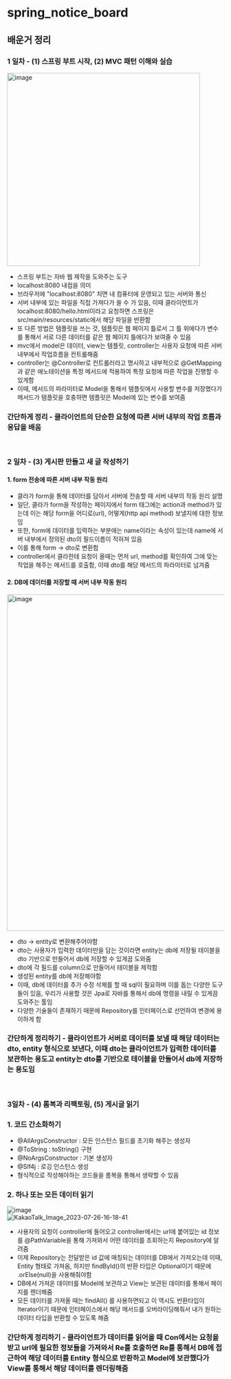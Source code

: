 # spring_notice_board


## 배운거 정리

### 1 일차 - (1) 스프링 부트 시작, (2) MVC 패턴 이해와 실습

<img width="448" alt="image" src="https://github.com/jongheonleee/spring_notice_board/assets/87258372/f5fcd109-3418-4f3c-a797-b840117293d6">
<br/>

- 스프링 부트는 자바 웹 제작을 도와주는 도구
- localhost:8080 내컴을 의미
- 브라우저에 "localhost:8080" 치면 내 컴퓨터에 운영되고 있는 서버와 통신
- 서버 내부에 있는 파일을 직접 가져다가 쓸 수 가 있음, 이때 클라이언트가 localhost:8080/hello.html이라고 요청하면
  스프링은 src/main/resources/static에서 해당 파일을 반환함
- 또 다른 방법은 템플릿을 쓰는 것, 템플릿은 웹 페이지 틀로서 그 틀 위에다가 변수를 통해서 서로 다른 데이터를 같은 웹 페이지 틀에다가 보여줄 수 있음
- mvc에서 model은 데이터, view는 템플릿, controller는 사용자 요청에 따른 서버 내부에서 작업흐름을 컨트롤해줌
- controller는 @Controller로 컨트롤러라고 명시하고 내부적으로 @GetMapping과 같은 애노테이션을 특정 메서드에 적용하여 특정 요청에 따른 작업을 진행할 수 있게함
- 이때, 메서드의 파라미터로 Model을 통해서 템플릿에서 사용할 변수를 저장했다가 메서드가 템플릿을 호충하면 템플릿은 Model에 있는 변수를 보여줌

### 간단하게 정리 - 클라이언트의 단순한 요청에 따른 서버 내부의 작업 흐름과 응답을 배움 


<br/>

### 2 일차 - (3) 게시판 만들고 새 글 작성하기

#### 1. form 전송에 따른 서버 내부 작동 원리

- 클라가 form을 통해 데이터를 담아서 서버에 전송할 때 서버 내부의 작동 원리 설명
- 일단, 클라가 form을 작성하는 페이지에서 form 태그에는 action과 method가 있는데 이는 해당 form을 어디로(url), 어떻게(http api method) 보낼지에 대한 정보임
- 또한, form에 데이터를 입력하는 부분에는 name이라는 속성이 있는데 name에 서버 내부에서 정의된 dto의 필드이름이 적혀져 있음
- 이를 통해 form -> dto로 변환함
- controller에서 클라한테 요청이 올때는 먼저 url, method를 확인하여 그에 맞는 작업을 해주는 메서드를 호출함, 이때 dto를 해당 메서드의 파라미터로 넘겨줌

#### 2. DB에 데이터를 저장할 때 서버 내부 작동 원리

<img width="781" alt="image" src="https://github.com/jongheonleee/spring_notice_board/assets/87258372/3dbe28d3-5be4-48d5-a715-1588748dcdc5">
<br/>

- dto -> entity로 변환해주어야함
- dto는 사용자가 입력한 데이터만을 담는 것이라면 entity는 db에 저장될 테이블을 dto 기반으로 만들어서 db에 저장할 수 있게끔 도와줌
- dto에 각 필드를 column으로 만들어서 테이블을 제작함
- 생성된 entity를 db에 저장해야함
- 이때, db에 데이터를 추가 수정 삭제를 할 때 sql이 필요하며 이를 돕는 다양한 도구들이 있음, 우리가 사용할 것은 Jpa로 자바를 통해서 db에 명령을 내릴 수 있게끔 도와주는 툴임
- 다양한 기술들이 존재하기 때문에 Repository를 인터페이스로 선언하여 변경에 용이하게 함

### 간단하게 정리하기 - 클라이언트가 서버로 데이터를 보낼 때 해당 데이터는 dto, entity 형식으로 보낸다, 이때 dto는 클라이언트가 입력한 데이터를 보관하는 용도고 entity는 dto를 기반으로 테이블을 만들어서 db에 저장하는 용도임

<br/>

### 3일차 - (4) 롬복과 리팩토링, (5) 게시글 읽기 

### 1. 코드 간소화하기
- @AllArgsConstructor : 모든 인스턴스 필드를 초기화 해주는 생성자
- @ToString : toString() 구현
- @NoArgsConstructor : 기본 생성자
- @Slf4j : 로깅 인스턴스 생성
- 형식적으로 작성해야하는 코드들을 롬복을 통해서 생략할 수 있음


### 2. 하나 또는 모든 데이터 읽기

![image](https://github.com/jongheonleee/spring_notice_board/assets/87258372/8579ab20-9447-42fd-a86e-eaa239c7f611)
<br/>
![KakaoTalk_Image_2023-07-26-16-18-41](https://github.com/jongheonleee/spring_notice_board/assets/87258372/5ca235ae-737a-4a5c-b257-45b275bd1c85)
<br/>

- 사용자의 요청이 controller에 들어오고 controller에서는 url에 붙어있는 id 정보를 @PathVariable을 통해 가져와서 어떤 데이터를 조회하는지 Repository에 알려줌
- 이제 Repository는 전달받은 id 값에 매칭되는 데이터를 DB에서 가져오는데 이때, Entity 형태로 가져옴, 하지만 findById()의 반환 타입은 Optional<T>이기 때문에 .orElse(null)을 사용해줘야함
- DB에서 가져온 데이터를 Model에 보관하고 View는 보관된 데이터를 통해서 페이지를 렌더해줌
- 모든 데이터를 가져올 때는 findAll() 를 사용하면되고 이 역시도 반환타입이 Iterator<T>이기 때문에 인터페이스에서 해당 메서드를 오버라이딩해줘서 내가 원하는 데이터 타입을 반환할 수 있도록 해줌


### 간단하게 정리하기 - 클라이언트가 데이터를 읽어올 때 Con에서는 요청을 받고 url에 필요한 정보들을 가져와서 Re를 호출하면 Re를 통해서 DB에 접근하여 해당 데이터를 Entity 형식으로 반환하고 Model에 보관했다가 View를 통해서 해당 데이터를 렌더링해줌


